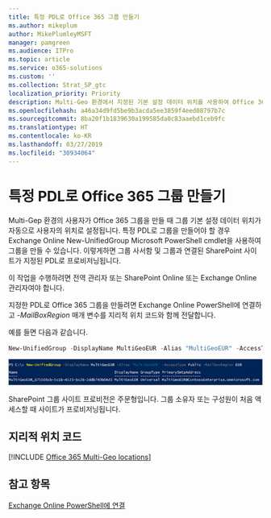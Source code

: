 ```yaml
---
title: 특정 PDL로 Office 365 그룹 만들기
ms.author: mikeplum
author: MikePlumleyMSFT
manager: pamgreen
ms.audience: ITPro
ms.topic: article
ms.service: o365-solutions
ms.custom: ''
ms.collection: Strat_SP_gtc
localization_priority: Priority
description: Multi-Geo 환경에서 지정된 기본 설정 데이터 위치를 사용하여 Office 365 그룹을 만드는 방법에 대해 알아봅니다.
ms.openlocfilehash: a46a34d9fd5be9b3acda5ee3859f4eed08797b7c
ms.sourcegitcommit: 8ba20f1b1839630a199585da0c83aaebd1ceb9fc
ms.translationtype: HT
ms.contentlocale: ko-KR
ms.lasthandoff: 03/27/2019
ms.locfileid: "30934064"
---
```

# <a name="create-an-office-365-group-with-a-specific-pdl"></a>특정 PDL로 Office 365 그룹 만들기

Multi-Gep 환경의 사용자가 Office 365 그룹을 만들 때 그룹 기본 설정 데이터 위치가 자동으로 사용자의 위치로 설정됩니다. 특정 PDL로 그룹을 만들어야 할 경우 Exchange Online New-UnifiedGroup Microsoft PowerShell cmdlet을 사용하여 그룹을 만들 수 있습니다. 이렇게하면 그룹 사서함 및 그룹과 연결된 SharePoint 사이트가 지정된 PDL로 프로비저닝됩니다.

이 작업을 수행하려면 전역 관리자 또는 SharePoint Online 또는 Exchange Online 관리자여야 합니다.

지정한 PDL로 Office 365 그룹을 만들려면 Exchange Online PowerShell에 연결하고 *-MailBoxRegion* 매개 변수를 지리적 위치 코드와 함께 전달합니다.

예를 들면 다음과 같습니다. 

```PowerShell
New-UnifiedGroup -DisplayName MultiGeoEUR -Alias "MultiGeoEUR" -AccessType Public -MailboxRegion EUR 
```

![구문을 사용하는 New-UnifiedGroup PowerShell cmdlet의 스크린 샷](media/multi-geo-new-group-with-pdl-powershell.png)

SharePoint 그룹 사이트 프로비전은 주문형입니다. 그룹 소유자 또는 구성원이 처음 액세스할 때 사이트가 프로비저닝됩니다.

## <a name="geo-location-codes"></a>지리적 위치 코드

[!INCLUDE [Office 365 Multi-Geo locations](includes/office-365-multi-geo-locations.md)]

## <a name="see-also"></a>참고 항목

[Exchange Online PowerShell에 연결](https://docs.microsoft.com/powershell/exchange/exchange-online/connect-to-exchange-online-powershell/connect-to-exchange-online-powershell)
